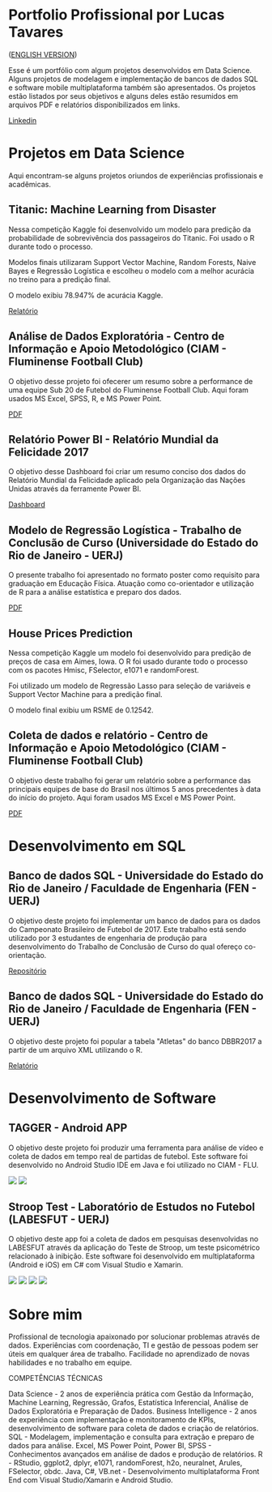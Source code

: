 # Portfolio Profissional por Lucas Tavares 
([ENGLISH VERSION](https://github.com/lucasgiutavares/Portfolio/blob/master/Port-BR.md))

Esse é um portfólio com algum projetos desenvolvidos em Data Science. Alguns projetos de modelagem e implementação de bancos de 
dados SQL e software mobile multiplataforma também são apresentados.
Os projetos estão listados por seus objetivos e alguns deles estão resumidos em arquivos PDF e relatórios disponibilizados em links.

[Linkedin](www.linkedin.com/in/lucas-tavares92)

# Projetos em Data Science

Aqui encontram-se alguns projetos oriundos de experiências profissionais e acadêmicas.

## Titanic: Machine Learning from Disaster

Nessa competição Kaggle foi desenvolvido um modelo para predição da probabilidade de sobrevivência dos passageiros do Titanic.
Foi usado o R durante todo o processo.

Modelos finais utilizaram Support Vector Machine, Random Forests, Naive Bayes e Regressão Logística e escolheu o modelo com a melhor 
acurácia no treino para a predição final.

O modelo exibiu 78.947% de acurácia Kaggle.

[Relatório](https://rawgit.com/lucasgiutavares/Portfolio/master/Titanic%20-%20Parte%201.html)

## Análise de Dados Exploratória - Centro de Informação e Apoio Metodológico (CIAM - Fluminense Football Club)

O objetivo desse projeto foi ofecerer um resumo sobre a performance de uma equipe Sub 20 de Futebol do Fluminense Football Club.
Aqui foram usados MS Excel, SPSS, R, e MS Power Point.

[PDF](https://www.dropbox.com/s/yxjkhofptt0eell/Relat%C3%B3rio%20TG%20S20.pdf?dl=0)

## Relatório Power BI - Relatório Mundial da Felicidade 2017

O objetivo desse Dashboard foi criar um resumo conciso dos dados do Relatório Mundial da Felicidade aplicado pela Organização das
Nações Unidas através da ferramente Power BI.

[Dashboard](https://bit.ly/2xRDqR6)

## Modelo de Regressão Logística - Trabalho de Conclusão de Curso (Universidade do Estado do Rio de Janeiro - UERJ)

O presente trabalho foi apresentado no formato poster como requisito para graduação em Educação Física.
Atuação como co-orientador e utilização de R para a análise estatística e preparo dos dados.

[PDF](https://www.dropbox.com/s/nlnviymo64mx1hw/Poster%20-%20Lucas%20Tavares.pdf?dl=0)

## House Prices Prediction

Nessa competição Kaggle um modelo foi desenvolvido para predição de preços de casa em Aimes, Iowa.
O R foi usado durante todo o processo com os pacotes Hmisc, FSelector, e1071 e randomForest.

Foi utilizado um modelo de Regressão Lasso para seleção de variáveis e Support Vector Machine para a predição final. 

O modelo final exibiu um RSME de 0.12542.

## Coleta de dados e relatório - Centro de Informação e Apoio Metodológico (CIAM - Fluminense Football Club)

O objetivo deste trabalho foi gerar um relatório sobre a performance das principais equipes de base do Brasil nos últimos 5 anos 
precedentes à data do início do projeto.
Aqui foram usados MS Excel e MS Power Point.

[PDF](https://www.dropbox.com/s/71q8ectxc4s3c67/Relat%C3%B3rio%20Base%20Brasil.pdf?dl=0)

# Desenvolvimento em SQL

## Banco de dados SQL - Universidade do Estado do Rio de Janeiro / Faculdade de Engenharia (FEN - UERJ)

O objetivo deste projeto foi implementar um banco de dados para os dados do Campeonato Brasileiro de Futebol de 2017.
Este trabalho está sendo utilizado por 3 estudantes de engenharia de produção para desenvolvimento do Trabalho de Conclusão de Curso
do qual ofereço co-orientação.

[Repositório](https://github.com/lucasgiutavares/lgtavares/commit/ebbea002121d807633bed75a274b0a34f0eeef68)

## Banco de dados SQL - Universidade do Estado do Rio de Janeiro / Faculdade de Engenharia (FEN - UERJ)

O objetivo deste projeto foi popular a tabela "Atletas" do banco DBBR2017 a partir de um arquivo XML utilizando o R.

[Relatório](https://rawgit.com/lucasgiutavares/lgtavares/master/Populating%20DB.html)

# Desenvolvimento de Software

## TAGGER - Android APP

O objetivo deste projeto foi produzir uma ferramenta para análise de vídeo e coleta de dados em tempo real de partidas de futebol.
Este software foi desenvolvido no Android Studio IDE em Java e foi utilizado no CIAM - FLU.

![](https://image.ibb.co/bF2z0e/Screenshot_2018_07_27_14_33_24.png) ![](https://image.ibb.co/dybj0e/Screenshot_2018_07_27_14_38_08.png)

## Stroop Test - Laboratório de Estudos no Futebol (LABESFUT - UERJ)

O objetivo deste app foi a coleta de dados em pesquisas desenvolvidas no LABESFUT através da aplicação do Teste de Stroop, um teste
psicométrico relacionado à inibição.
Este software foi desenvolvido em multiplataforma (Android e iOS) em C# com Visual Studio e Xamarin.

![](https://image.ibb.co/gvjvO9/Screenshot_2018_08_16_08_40_13.png) ![](https://image.ibb.co/cwEjGU/Screenshot_2018_08_16_08_40_33.png)
![](https://image.ibb.co/cE3BwU/Screenshot_2018_08_16_08_41_21.png)  ![](https://image.ibb.co/gzaPGU/Screenshot_2018_08_16_08_41_28.png)

# Sobre mim

Profissional de tecnologia apaixonado por solucionar problemas através de dados. Experiências com coordenação, TI e gestão de 
pessoas podem ser úteis em qualquer área de trabalho. Facilidade no aprendizado de novas habilidades e no trabalho em equipe.

COMPETÊNCIAS TÉCNICAS

Data Science - 2 anos de experiência prática com Gestão da Informação, Machine Learning, Regressão, Grafos, Estatística Inferencial, 
Análise de Dados Exploratória e Preparação de Dados.
Business Intelligence - 2 anos de experiência com implementação e monitoramento de KPIs, desenvolvimento de software para coleta de dados e criação de relatórios.
SQL - Modelagem, implementação e consulta para extração e preparo de dados para análise.
Excel, MS Power Point, Power BI, SPSS - Conhecimentos avançados em análise de dados e produção de relatórios.
R - RStudio, ggplot2, dplyr, e1071, randomForest, h2o, neuralnet, Arules, FSelector, obdc.
Java, C#, VB.net - Desenvolvimento multiplataforma Front End com Visual Studio/Xamarin e Android Studio.

